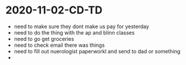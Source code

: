 # 2020-11-02-CD-TD
- need to make sure they dont make us pay for yesterday
- need to do the thing with the ap and blinn classes
- need to go get groceries
- need to check email there was things
- need to fill out nuerologist paperworkl and send to dad or something
- 
